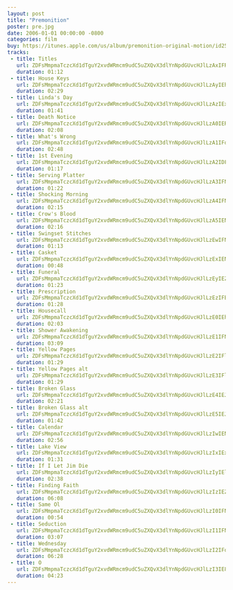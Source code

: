 ```yaml
---
layout: post
title: "Premonition"
poster: pre.jpg
date: 2006-01-01 00:00:00 -0800
categories: film
buy: https://itunes.apple.com/us/album/premonition-original-motion/id250825165
tracks:
 - title: Titles
   url: ZDFsMmpmaTczcXd1dTguY2xvdWRmcm9udC5uZXQvX3dlYnNpdGUvcHJlLzAxIFRpdGxlcy5tcDM=
   duration: 01:12
 - title: House Keys
   url: ZDFsMmpmaTczcXd1dTguY2xvdWRmcm9udC5uZXQvX3dlYnNpdGUvcHJlLzAyIEhvdXNlIEtleXMubXAz
   duration: 02:29
 - title: Linda's Day
   url: ZDFsMmpmaTczcXd1dTguY2xvdWRmcm9udC5uZXQvX3dlYnNpdGUvcHJlLzAzIExpbmRhJ3MgRGF5Lm1wMw==
   duration: 01:41
 - title: Death Notice
   url: ZDFsMmpmaTczcXd1dTguY2xvdWRmcm9udC5uZXQvX3dlYnNpdGUvcHJlLzA0IERlYXRoIE5vdGljZS5tcDM=
   duration: 02:08
 - title: What's Wrong
   url: ZDFsMmpmaTczcXd1dTguY2xvdWRmcm9udC5uZXQvX3dlYnNpdGUvcHJlLzA1IFdoYXQncyBXcm9uZy5tcDM=
   duration: 02:48
 - title: 1st Evening
   url: ZDFsMmpmaTczcXd1dTguY2xvdWRmcm9udC5uZXQvX3dlYnNpdGUvcHJlLzA2IDFzdCBFdmVuaW5nLm1wMw==
   duration: 01:17
 - title: Serving Platter
   url: ZDFsMmpmaTczcXd1dTguY2xvdWRmcm9udC5uZXQvX3dlYnNpdGUvcHJlLzA3IFNlcnZpbmcgUGxhdHRlci5tcDM=
   duration: 01:22
 - title: Shocking Morning
   url: ZDFsMmpmaTczcXd1dTguY2xvdWRmcm9udC5uZXQvX3dlYnNpdGUvcHJlLzA4IFNob2NraW5nIE1vcm5pbmcubXAz
   duration: 02:15
 - title: Crow's Blood
   url: ZDFsMmpmaTczcXd1dTguY2xvdWRmcm9udC5uZXQvX3dlYnNpdGUvcHJlLzA5IENyb3cncyBCbG9vZC5tcDM=
   duration: 02:16
 - title: Swingset Stitches
   url: ZDFsMmpmaTczcXd1dTguY2xvdWRmcm9udC5uZXQvX3dlYnNpdGUvcHJlLzEwIFN3aW5nc2V0IFN0aXRjaGVzLm1wMw==
   duration: 01:13
 - title: Casket
   url: ZDFsMmpmaTczcXd1dTguY2xvdWRmcm9udC5uZXQvX3dlYnNpdGUvcHJlLzExIENhc2tldC5tcDM=
   duration: 00:48
 - title: Funeral
   url: ZDFsMmpmaTczcXd1dTguY2xvdWRmcm9udC5uZXQvX3dlYnNpdGUvcHJlLzEyIEZ1bmVyYWwubXAz
   duration: 01:23
 - title: Prescription
   url: ZDFsMmpmaTczcXd1dTguY2xvdWRmcm9udC5uZXQvX3dlYnNpdGUvcHJlLzEzIFByZXNjcmlwdGlvbi5tcDM=
   duration: 01:28
 - title: Housecall
   url: ZDFsMmpmaTczcXd1dTguY2xvdWRmcm9udC5uZXQvX3dlYnNpdGUvcHJlLzE0IEhvdXNlY2FsbC5tcDM=
   duration: 02:03
 - title: Shower Awakening
   url: ZDFsMmpmaTczcXd1dTguY2xvdWRmcm9udC5uZXQvX3dlYnNpdGUvcHJlLzE1IFNob3dlciBBd2FrZW5pbmcubXAz
   duration: 03:09
 - title: Yellow Pages
   url: ZDFsMmpmaTczcXd1dTguY2xvdWRmcm9udC5uZXQvX3dlYnNpdGUvcHJlLzE2IFllbGxvdyBQYWdlcy5tcDM=
   duration: 01:29
 - title: Yellow Pages alt
   url: ZDFsMmpmaTczcXd1dTguY2xvdWRmcm9udC5uZXQvX3dlYnNpdGUvcHJlLzE3IFllbGxvdyBQYWdlcyBhbHQubXAz
   duration: 01:29
 - title: Broken Glass
   url: ZDFsMmpmaTczcXd1dTguY2xvdWRmcm9udC5uZXQvX3dlYnNpdGUvcHJlLzE4IEJyb2tlbiBHbGFzcy5tcDM=
   duration: 02:21
 - title: Broken Glass alt
   url: ZDFsMmpmaTczcXd1dTguY2xvdWRmcm9udC5uZXQvX3dlYnNpdGUvcHJlLzE5IEJyb2tlbiBHbGFzcyBhbHQubXAz
   duration: 01:42
 - title: Calendar
   url: ZDFsMmpmaTczcXd1dTguY2xvdWRmcm9udC5uZXQvX3dlYnNpdGUvcHJlLzIwIENhbGVuZGFyLm1wMw==
   duration: 02:56
 - title: Lake View
   url: ZDFsMmpmaTczcXd1dTguY2xvdWRmcm9udC5uZXQvX3dlYnNpdGUvcHJlLzIxIExha2UgVmlldy5tcDM=
   duration: 01:31
 - title: If I Let Jim Die
   url: ZDFsMmpmaTczcXd1dTguY2xvdWRmcm9udC5uZXQvX3dlYnNpdGUvcHJlLzIyIElmIEkgTGV0IEppbSBEaWUubXAz
   duration: 02:38
 - title: Finding Faith
   url: ZDFsMmpmaTczcXd1dTguY2xvdWRmcm9udC5uZXQvX3dlYnNpdGUvcHJlLzIzIEZpbmRpbmcgRmFpdGgubXAz
   duration: 06:08
 - title: Same Ol
   url: ZDFsMmpmaTczcXd1dTguY2xvdWRmcm9udC5uZXQvX3dlYnNpdGUvcHJlLzI0IFNhbWUgT2wubXAz
   duration: 00:54
 - title: Seduction
   url: ZDFsMmpmaTczcXd1dTguY2xvdWRmcm9udC5uZXQvX3dlYnNpdGUvcHJlLzI1IFNlZHVjdGlvbi5tcDM=
   duration: 03:07
 - title: Wednesday
   url: ZDFsMmpmaTczcXd1dTguY2xvdWRmcm9udC5uZXQvX3dlYnNpdGUvcHJlLzI2IFdlZG5lc2RheS5tcDM=
   duration: 06:28
 - title: O
   url: ZDFsMmpmaTczcXd1dTguY2xvdWRmcm9udC5uZXQvX3dlYnNpdGUvcHJlLzI3IE8ubXAz
   duration: 04:23
---
```


